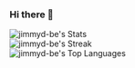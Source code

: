 ### Hi there 👋

![jimmyd-be's Stats](https://github-readme-stats.vercel.app/api?username=jimmyd-be&theme=vue-dark&show_icons=true&hide_border=true&count_private=true)  
![jimmyd-be's Streak](https://github-readme-streak-stats.herokuapp.com/?user=jimmyd-be&theme=vue-dark&hide_border=true)  
![jimmyd-be's Top Languages](https://github-readme-stats.vercel.app/api/top-langs/?username=jimmyd-be&theme=vue-dark&show_icons=true&hide_border=true&layout=compact)  



<!--
**jimmyd-be/jimmyd-be** is a ✨ _special_ ✨ repository because its `README.md` (this file) appears on your GitHub profile.

Here are some ideas to get you started:

- 🔭 I’m currently working on ...
- 🌱 I’m currently learning ...
- 👯 I’m looking to collaborate on ...
- 🤔 I’m looking for help with ...
- 💬 Ask me about ...
- 📫 How to reach me: ...
- 😄 Pronouns: ...
- ⚡ Fun fact: ...
-->
